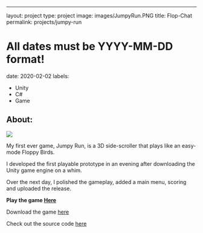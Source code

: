 ---
layout: project
type: project
image: images/JumpyRun.PNG
title: Flop-Chat
permalink: projects/jumpy-run
# All dates must be YYYY-MM-DD format!
date: 2020-02-02
labels:
  - Unity
  - C#
  - Game

About:
--

<img class="ui large center floated rounded image" src="../images/JumpyRun.gif">


My first ever game, Jumpy Run, is a 3D side-scroller that plays like an easy-mode Floppy Birds.

I developed the first playable prototype in an evening after downloading the Unity game engine on a whim.

Over the next day, I polished the gameplay, added a main menu, scoring and uploaded the release.

**Play the game [Here](https://ooyendyk.github.io/jumpy-run/)**

Download the game [here](https://github.com/ooyendyk/jumpy-run/releases)

Check out the source code [here](https://github.com/ooyendyk/jumpy-run)

